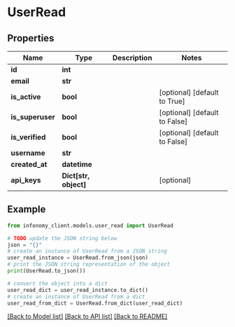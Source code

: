 # UserRead


## Properties

Name | Type | Description | Notes
------------ | ------------- | ------------- | -------------
**id** | **int** |  | 
**email** | **str** |  | 
**is_active** | **bool** |  | [optional] [default to True]
**is_superuser** | **bool** |  | [optional] [default to False]
**is_verified** | **bool** |  | [optional] [default to False]
**username** | **str** |  | 
**created_at** | **datetime** |  | 
**api_keys** | **Dict[str, object]** |  | [optional] 

## Example

```python
from infonomy_client.models.user_read import UserRead

# TODO update the JSON string below
json = "{}"
# create an instance of UserRead from a JSON string
user_read_instance = UserRead.from_json(json)
# print the JSON string representation of the object
print(UserRead.to_json())

# convert the object into a dict
user_read_dict = user_read_instance.to_dict()
# create an instance of UserRead from a dict
user_read_from_dict = UserRead.from_dict(user_read_dict)
```
[[Back to Model list]](../README.md#documentation-for-models) [[Back to API list]](../README.md#documentation-for-api-endpoints) [[Back to README]](../README.md)


